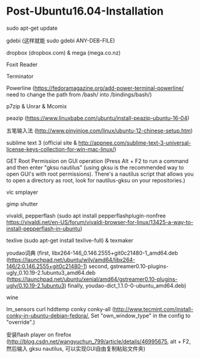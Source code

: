 # Post-Ubuntu16.04-Installation

sudo apt-get update

gdebi (这样就能 sudo gdebi ANY-DEB-FILE)

dropbox (dropbox.com) & mega (mega.co.nz)

Foxit Reader

Terminator

Powerline (https://fedoramagazine.org/add-power-terminal-powerline/ need to change the path from /bash/ into /bindings/bash/)

p7zip & Unrar & Mcomix

peazip (https://www.linuxbabe.com/ubuntu/install-peazip-ubuntu-16-04)

五笔输入法 (http://www.pinyinjoe.com/linux/ubuntu-12-chinese-setup.htm)

sublime text 3 (official site & http://appnee.com/sublime-text-3-universal-license-keys-collection-for-win-mac-linux/)

GET Root Permission on GUI operation (Press Alt + F2 to run a command and then enter "gksu nautilus" (using gksu is the recommended way to open GUI's with root permissions). There's a nautilus script that allows you to open a directory as root, look for nautilus-gksu on your repositories.)

vlc smplayer

gimp shutter

vivaldi, pepperflash (sudo apt install pepperflashplugin-nonfree https://vivaldi.net/en-US/forum/vivaldi-browser-for-linux/13425-a-way-to-install-pepperflash-in-ubuntu)

texlive (sudo apt-get install texlive-full) & texmaker

youdao词典 (first, libx264-146_0.146.2555+git0c21480-1_amd64.deb (https://launchpad.net/ubuntu/wily/amd64/libx264-146/2:0.146.2555+git0c21480-1) second, gstreamer0.10-plugins-ugly_0.10.19-2.1ubuntu3_amd64.deb (https://launchpad.net/ubuntu/xenial/amd64/gstreamer0.10-plugins-ugly/0.10.19-2.1ubuntu3) finally, youdao-dict_1.1.0-0-ubuntu_amd64.deb)

wine

lm_sensors curl hddtemp conky conky-all (http://www.tecmint.com/install-conky-in-ubuntu-debian-fedora/, Set "own_window_type" in the config to "override".)


安装flash player on firefox (http://blog.csdn.net/wangyuchun_799/article/details/46995675, alt + F2, 然后输入 gksu nautilus, 可以实现GUI自由复制粘贴文件夹)
